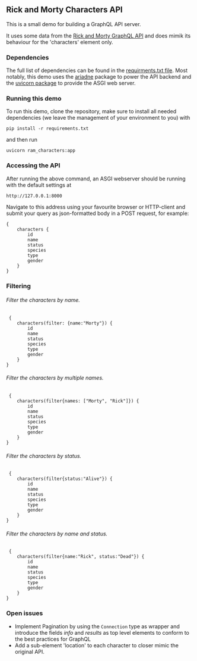 ## Rick and Morty Characters API
This is a small demo for building a GraphQL API server.

It uses some data from the [Rick and Morty GraphQL API](https://rickandmortyapi.com/graphql) 
and does mimik its behaviour for the 'characters' element only.

### Dependencies
The full list of dependencies can be found in the [requirments.txt file](./requirements.txt).
Most notably, this demo uses the [ariadne](https://github.com/mirumee/ariadne) package to 
power the API backend and the [uvicorn package](http://www.uvicorn.org/) to provide the
ASGI web server.

### Running this demo
To run this demo, clone the repository, make sure to install all needed dependencies 
(we leave the management of your environment to you) with

    pip install -r requirements.txt

and then run

    uvicorn ram_characters:app

### Accessing the API
After running the above command, an ASGI webserver should be running with the default settings at

    http://127.0.0.1:8000

Navigate to this address using your favourite browser or HTTP-client
and submit your query as json-formatted body in a POST request, for example:

    {
        characters {
            id
            name
            status
            species
            type
            gender
        }
    }

### Filtering
###### Filter the characters by name.
     {
        characters(filter: {name:"Morty"}) {
            id
            name
            status
            species
            type
            gender
        }
    }

###### Filter the characters by multiple names.
     {
        characters(filter{names: ["Morty", "Rick"]}) {
            id
            name
            status
            species
            type
            gender
        }
    }

###### Filter the characters by status.
     {
        characters(filter{status:"Alive"}) {
            id
            name
            status
            species
            type
            gender
        }
    }
###### Filter the characters by name and status.
     {
        characters(filter{name:"Rick", status:"Dead"}) {
            id
            name
            status
            species
            type
            gender
        }
    }



### Open issues
- Implement Pagination by using the `Connection` type as wrapper 
and introduce the fields *info* and *results* as top level elements 
to conform to the best practices for GraphQL
- Add a sub-element 'location' to each character to closer mimic the original API.